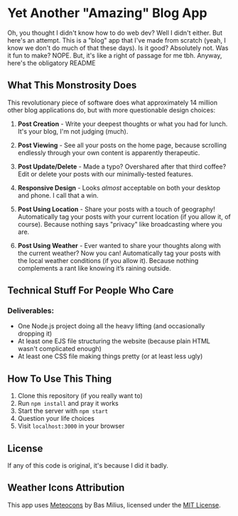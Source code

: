 # Yet Another "Amazing" Blog App

Oh, you thought I didn't know how to do web dev? Well I didn't either. But here's an attempt. This is a "blog" app that I've made from scratch (yeah, I know we don't do much of that these days). Is it good? Absolutely not. Was it fun to make? NOPE. But, it's like a right of passage for me tbh. Anyway, here's the obligatory README

## What This Monstrosity Does

This revolutionary piece of software does what approximately 14 million other blog applications do, but with more questionable design choices:

1. **Post Creation** - Write your deepest thoughts or what you had for lunch. It's your blog, I'm not judging (much).
   
2. **Post Viewing** - See all your posts on the home page, because scrolling endlessly through your own content is apparently therapeutic.

3. **Post Update/Delete** - Made a typo? Overshared after that third coffee? Edit or delete your posts with our minimally-tested features.

4. **Responsive Design** - Looks *almost* acceptable on both your desktop and phone. I call that a win.

5. **Post Using Location** - Share your posts with a touch of geography! Automatically tag your posts with your current location (if you allow it, of course). Because nothing says "privacy" like broadcasting where you are.

6. **Post Using Weather** - Ever wanted to share your thoughts along with the current weather? Now you can! Automatically tag your posts with the local weather conditions (if you allow it). Because nothing complements a rant like knowing it’s raining outside.

## Technical Stuff For People Who Care

### Deliverables:
* One Node.js project doing all the heavy lifting (and occasionally dropping it)
* At least one EJS file structuring the website (because plain HTML wasn't complicated enough)
* At least one CSS file making things pretty (or at least less ugly)

## How To Use This Thing

1. Clone this repository (if you really want to)
2. Run `npm install` and pray it works
3. Start the server with `npm start`
4. Question your life choices
5. Visit `localhost:3000` in your browser

## License

If any of this code is original, it's because I did it badly. 

## Weather Icons Attribution

This app uses [Meteocons](https://github.com/basmilius/weather-icons) by Bas Milius, licensed under the [MIT License](public/weather-icons-master/weather-icons-master/LICENSE).